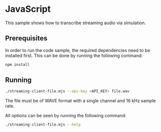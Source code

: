 # JavaScript

This sample shows how to transcribe streaming audio via simulation.

## Prerequisites

In order to run the code sample, the required dependencies need to be installed first. This can be done by running the following command:

```sh
npm install
```

## Running

```sh
./streaming-client-file.mjs --api-key <API_KEY> file.wav
```

The file must be of WAVE format with a single channel and 16 kHz sample rate.

All options can be seen by running the following command:

```sh
./streaming-client-file.mjs --help
```
